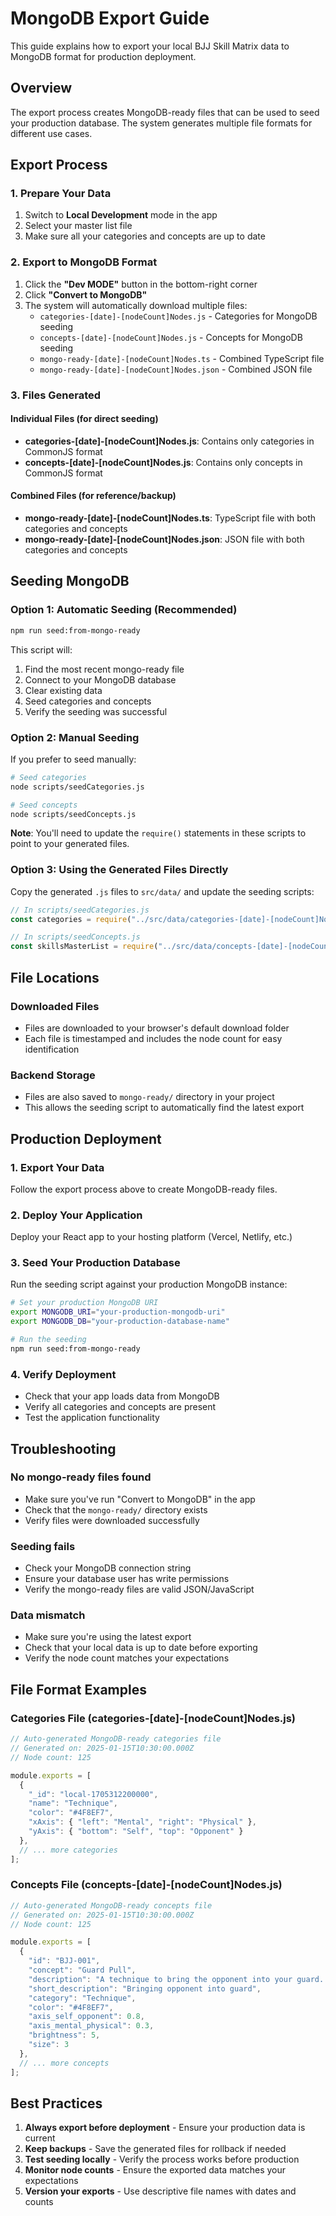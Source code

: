 # MongoDB Export Guide

This guide explains how to export your local BJJ Skill Matrix data to MongoDB format for production deployment.

## Overview

The export process creates MongoDB-ready files that can be used to seed your production database. The system generates multiple file formats for different use cases.

## Export Process

### 1. Prepare Your Data
1. Switch to **Local Development** mode in the app
2. Select your master list file
3. Make sure all your categories and concepts are up to date

### 2. Export to MongoDB Format
1. Click the **"Dev MODE"** button in the bottom-right corner
2. Click **"Convert to MongoDB"**
3. The system will automatically download multiple files:
   - `categories-[date]-[nodeCount]Nodes.js` - Categories for MongoDB seeding
   - `concepts-[date]-[nodeCount]Nodes.js` - Concepts for MongoDB seeding
   - `mongo-ready-[date]-[nodeCount]Nodes.ts` - Combined TypeScript file
   - `mongo-ready-[date]-[nodeCount]Nodes.json` - Combined JSON file

### 3. Files Generated

#### Individual Files (for direct seeding)
- **categories-[date]-[nodeCount]Nodes.js**: Contains only categories in CommonJS format
- **concepts-[date]-[nodeCount]Nodes.js**: Contains only concepts in CommonJS format

#### Combined Files (for reference/backup)
- **mongo-ready-[date]-[nodeCount]Nodes.ts**: TypeScript file with both categories and concepts
- **mongo-ready-[date]-[nodeCount]Nodes.json**: JSON file with both categories and concepts

## Seeding MongoDB

### Option 1: Automatic Seeding (Recommended)
```bash
npm run seed:from-mongo-ready
```

This script will:
1. Find the most recent mongo-ready file
2. Connect to your MongoDB database
3. Clear existing data
4. Seed categories and concepts
5. Verify the seeding was successful

### Option 2: Manual Seeding
If you prefer to seed manually:

```bash
# Seed categories
node scripts/seedCategories.js

# Seed concepts  
node scripts/seedConcepts.js
```

**Note**: You'll need to update the `require()` statements in these scripts to point to your generated files.

### Option 3: Using the Generated Files Directly
Copy the generated `.js` files to `src/data/` and update the seeding scripts:

```javascript
// In scripts/seedCategories.js
const categories = require("../src/data/categories-[date]-[nodeCount]Nodes.js");

// In scripts/seedConcepts.js  
const skillsMasterList = require("../src/data/concepts-[date]-[nodeCount]Nodes.js");
```

## File Locations

### Downloaded Files
- Files are downloaded to your browser's default download folder
- Each file is timestamped and includes the node count for easy identification

### Backend Storage
- Files are also saved to `mongo-ready/` directory in your project
- This allows the seeding script to automatically find the latest export

## Production Deployment

### 1. Export Your Data
Follow the export process above to create MongoDB-ready files.

### 2. Deploy Your Application
Deploy your React app to your hosting platform (Vercel, Netlify, etc.)

### 3. Seed Your Production Database
Run the seeding script against your production MongoDB instance:

```bash
# Set your production MongoDB URI
export MONGODB_URI="your-production-mongodb-uri"
export MONGODB_DB="your-production-database-name"

# Run the seeding
npm run seed:from-mongo-ready
```

### 4. Verify Deployment
- Check that your app loads data from MongoDB
- Verify all categories and concepts are present
- Test the application functionality

## Troubleshooting

### No mongo-ready files found
- Make sure you've run "Convert to MongoDB" in the app
- Check that the `mongo-ready/` directory exists
- Verify files were downloaded successfully

### Seeding fails
- Check your MongoDB connection string
- Ensure your database user has write permissions
- Verify the mongo-ready files are valid JSON/JavaScript

### Data mismatch
- Make sure you're using the latest export
- Check that your local data is up to date before exporting
- Verify the node count matches your expectations

## File Format Examples

### Categories File (categories-[date]-[nodeCount]Nodes.js)
```javascript
// Auto-generated MongoDB-ready categories file
// Generated on: 2025-01-15T10:30:00.000Z
// Node count: 125

module.exports = [
  {
    "_id": "local-1705312200000",
    "name": "Technique",
    "color": "#4F8EF7",
    "xAxis": { "left": "Mental", "right": "Physical" },
    "yAxis": { "bottom": "Self", "top": "Opponent" }
  },
  // ... more categories
];
```

### Concepts File (concepts-[date]-[nodeCount]Nodes.js)
```javascript
// Auto-generated MongoDB-ready concepts file
// Generated on: 2025-01-15T10:30:00.000Z
// Node count: 125

module.exports = [
  {
    "id": "BJJ-001",
    "concept": "Guard Pull",
    "description": "A technique to bring the opponent into your guard...",
    "short_description": "Bringing opponent into guard",
    "category": "Technique",
    "color": "#4F8EF7",
    "axis_self_opponent": 0.8,
    "axis_mental_physical": 0.3,
    "brightness": 5,
    "size": 3
  },
  // ... more concepts
];
```

## Best Practices

1. **Always export before deployment** - Ensure your production data is current
2. **Keep backups** - Save the generated files for rollback if needed
3. **Test seeding locally** - Verify the process works before production
4. **Monitor node counts** - Ensure the exported data matches your expectations
5. **Version your exports** - Use descriptive file names with dates and counts 